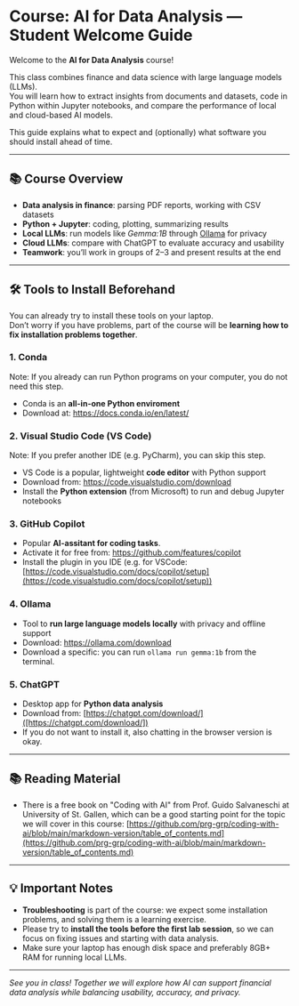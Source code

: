 # Course: AI for Data Analysis — Student Welcome Guide

Welcome to the **AI for Data Analysis** course!  

This class combines finance and data science with large language models (LLMs).  
You will learn how to extract insights from documents and datasets, code in Python within Jupyter notebooks, and compare the performance of local and cloud-based AI models.  

This guide explains what to expect and (optionally) what software you should install ahead of time.

---

## 📚 Course Overview

- **Data analysis in finance**: parsing PDF reports, working with CSV datasets  
- **Python + Jupyter**: coding, plotting, summarizing results  
- **Local LLMs**: run models like *Gemma:1B* through [Ollama](https://ollama.com) for privacy  
- **Cloud LLMs**: compare with ChatGPT to evaluate accuracy and usability  
- **Teamwork**: you’ll work in groups of 2–3 and present results at the end  

---

## 🛠️ Tools to Install Beforehand

You can already try to install these tools on your laptop.  
Don’t worry if you have problems, part of the course will be **learning how to fix installation problems together**.
 

### 1. **Conda**
Note: If you already can run Python programs on your computer, you do not need this step.

- Conda is an **all-in-one Python enviroment** 
- Download at: [https://docs.conda.io/en/latest/
](https://docs.conda.io/en/latest/)  


### 2. **Visual Studio Code (VS Code)**
Note: If you prefer another IDE (e.g. PyCharm), you can skip this step.

- VS Code is a popular, lightweight **code editor** with Python support  
- Download from: [https://code.visualstudio.com/download
](https://code.visualstudio.com/download
)  
- Install the **Python extension** (from Microsoft) to run and debug Jupyter notebooks  


### 3. **GitHub Copilot**
- Popular **AI-assitant for coding tasks**. 
- Activate it for free from: [https://github.com/features/copilot
](https://github.com/features/copilot
)  
- Install the plugin in you IDE (e.g. for VSCode: [https://code.visualstudio.com/docs/copilot/setup](https://code.visualstudio.com/docs/copilot/setup))


### 4. **Ollama**
- Tool to **run large language models locally** with privacy and offline support  
- Download: [https://ollama.com/download
](https://ollama.com/download
)  
- Download a specific: you can run `ollama run gemma:1b` from the terminal.  


### 5. **ChatGPT**
- Desktop app for **Python data analysis**  
- Download from: [https://chatgpt.com/download/]([https://chatgpt.com/download/])
- If you do not want to install it, also chatting in the browser version is okay. 


---

## 📚 Reading Material

- There is a free book on "Coding with AI" from Prof. Guido Salvaneschi at University of St. Gallen, which can be a good starting point for the topic we will cover in this course: [https://github.com/prg-grp/coding-with-ai/blob/main/markdown-version/table_of_contents.md](https://github.com/prg-grp/coding-with-ai/blob/main/markdown-version/table_of_contents.md)


---

## 💡 Important Notes

- **Troubleshooting** is part of the course: we expect some installation problems, and solving them is a learning exercise.  
- Please try to **install the tools before the first lab session**, so we can focus on fixing issues and starting with data analysis.  
- Make sure your laptop has enough disk space and preferably 8GB+ RAM for running local LLMs.  

---

*See you in class! Together we will explore how AI can support financial data analysis while balancing usability, accuracy, and privacy.*
